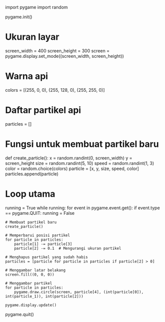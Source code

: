 import pygame
import random

pygame.init()

# Ukuran layar
screen_width = 400
screen_height = 300
screen = pygame.display.set_mode((screen_width, screen_height))

# Warna api
colors = [(255, 0, 0), (255, 128, 0), (255, 255, 0)]

# Daftar partikel api
particles = []

# Fungsi untuk membuat partikel baru
def create_particle():
    x = random.randint(0, screen_width)
    y = screen_height
    size = random.randint(5, 10)
    speed = random.randint(1, 3)
    color = random.choice(colors)
    particle = [x, y, size, speed, color]
    particles.append(particle)

# Loop utama
running = True
while running:
    for event in pygame.event.get():
        if event.type == pygame.QUIT:
            running = False

    # Membuat partikel baru
    create_particle()

    # Memperbarui posisi partikel
    for particle in particles:
        particle[1] -= particle[3]
        particle[2] -= 0.1  # Mengurangi ukuran partikel

    # Menghapus partikel yang sudah habis
    particles = [particle for particle in particles if particle[2] > 0]

    # Menggambar latar belakang
    screen.fill((0, 0, 0))

    # Menggambar partikel
    for particle in particles:
        pygame.draw.circle(screen, particle[4], (int(particle[0]), int(particle_1)), int(particle[2]))

    pygame.display.update()

pygame.quit()
